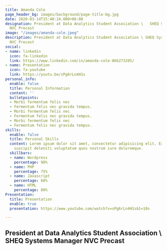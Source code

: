 ```yaml
---
title: Amanda Cole
page_header_bg: images/background/page-title-bg.jpg
date: 2020-03-14T15:40:24.000+06:00
designation: President at Data Analytics Student Association \   SHEQ Systems Manager
  NVC Precast
image: "/images/amanda-cole.jpeg"
description: President at Data Analytics Student Association \ SHEQ Systems Manager
  NVC Precast
social:
- name: linkedin
  icon: fa-linkedin
  link: https://www.linkedin.com/in/amanda-cole-86b273205/
- name: Presentation
  icon: fa-youtube
  link: https://youtu.be/sPg6rLn4H1s
personal_info:
  enable: false
  title: Personal Information
  content: ''
  bulletpoints:
  - Morbi fermentum felis nec
  - Fermentum felis nec gravida tempus.
  - Morbi fermentum felis nec
  - Fermentum felis nec gravida tempus.
  - Morbi fermentum felis nec
  - Fermentum felis nec gravida tempus.
skills:
  enable: false
  title: Personal Skills
  content: Lorem ipsum dolor sit amet, consectetur adipisicing elit. Excepturi explicabo
    suscipit deleniti voluptatum quos nostrum iure doloremque.
  skillbars:
  - name: Wordpress
    percentage: 90%
  - name: PHP
    percentage: 75%
  - name: Javascript
    percentage: 60%
  - name: HTML
    percentage: 80%
Presentation:
  title: Presentation
  enable: true
  presentation: https://www.youtube.com/watch?v=sPg6rLn4H1s&t=10s

---
```

## President at Data Analytics Student Association \\ SHEQ Systems Manager NVC Precast